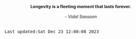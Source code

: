 
<div align="center"><b><span>Longevity is a fleeting moment that lasts forever.</span></b><br><br><i> - Vidal Sassoon</i></div>
<br><br><kbd>Last updated:Sat Dec 23 12:08:08 2023</kbd>